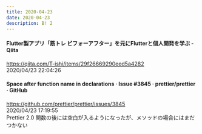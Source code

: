 ```yaml
---
title: 2020-04-23
date: 2020-04-23
description: B! 2
---
```


#### Flutter製アプリ「筋トレ ビフォーアフター」を元にFlutterと個人開発を学ぶ - Qiita
https://qiita.com/T-ishi/items/29f26669290eed5a4282<br>
2020/04/23 22:04:26<br>


#### Space after function name in declarations · Issue #3845 · prettier/prettier · GitHub
https://github.com/prettier/prettier/issues/3845<br>
2020/04/23 17:19:55<br>
Prettier 2.0 関数の後には空白が入るようになったが、メソッドの場合にはまだつかない


